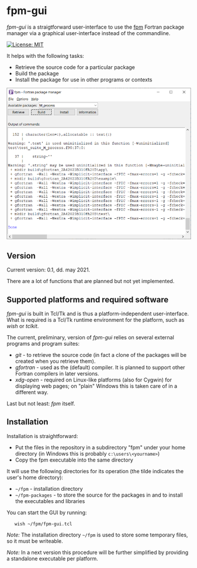 # fpm-gui

*fpm-gui* is a straigtforward user-interface to use the [fpm](https://github.com/fortran-lang/fpm) Fortran package manager
via a graphical user-interface instead of the commandline.

[![License: MIT](https://img.shields.io/badge/License-MIT-blue.svg)](https://opensource.org/licenses/MIT)

It helps with the following tasks:

 * Retrieve the source code for a particular package
 * Build the package
 * Install the package for use in other programs or contexts

![Screenshot of fpm-gui](fpm-gui-screenshot.png)

## Version

Current version: 0.1, dd. may 2021.

There are a lot of functions that are planned but not yet implemented.


## Supported platforms and required software

*fpm-gui* is built in Tcl/Tk and is thus a platform-independent user-interface. What is required is a Tcl/Tk runtime
environment for the platform, such as *wish* or *tclkit*.

The current, preliminary, version of *fpm-gui* relies on several external programs and program suites:

 * *git* - to retrieve the source code (in fact a clone of the packages will be created when you retrieve them).
 * *gfortran* - used as the (default) compiler. It is planned to support other Fortran compilers in later versions.
 * *xdg-open* - required on Linux-like platforms (also for Cygwin) for displaying web pages; on "plain" Windows this is taken care of in a different way.

Last but not least: *fpm* itself.

## Installation

Installation is straightforward:

 * Put the files in the repository in a subdirectory "fpm" under your home directory (in Windows this is probably `c:\users\<yourname>`)
 * Copy the fpm executable into the same directory

It will use the following directories for its operation (the tilde indicates the user's home directory):

 * `~/fpm` - installation directory
 * `~/fpm-packages` - to store the source for the packages in and to install the executables and libraries

You can start the GUI by running:

```
   wish ~/fpm/fpm-gui.tcl
```

*Note:* The installation directory `~/fpm` is used to store some temporary files, so it must be writeable.

*Note:* In a next version this procedure will be further simplified by providing a standalone executable per platform.

